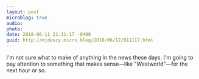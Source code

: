 ```yaml
---
layout: post
microblog: true
audio: 
photo: 
date: 2018-06-11 21:11:17 -0400
guid: http://mjdescy.micro.blog/2018/06/12/011117.html
---
```

I'm not sure what to make of anything in the news these days. I'm going to pay attention to something that makes sense—like "Westworld"—for the next hour or so.
